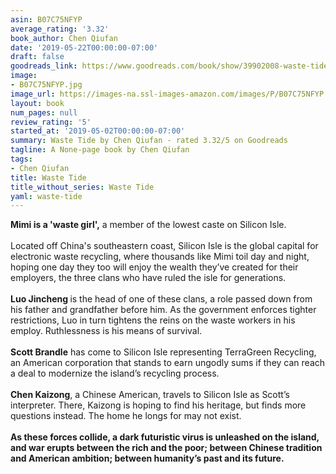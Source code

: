 ```yaml
---
asin: B07C75NFYP
average_rating: '3.32'
book_author: Chen Qiufan
date: '2019-05-22T00:00:00-07:00'
draft: false
goodreads_link: https://www.goodreads.com/book/show/39902008-waste-tide
image:
- B07C75NFYP.jpg
image_url: https://images-na.ssl-images-amazon.com/images/P/B07C75NFYP.01._SCLZZZZZZZ.jpg
layout: book
num_pages: null
review_rating: '5'
started_at: '2019-05-02T00:00:00-07:00'
summary: Waste Tide by Chen Qiufan - rated 3.32/5 on Goodreads
tagline: A None-page book by Chen Qiufan
tags:
- Chen Qiufan
title: Waste Tide
title_without_series: Waste Tide
yaml: waste-tide
---
```


<b>Mimi is a 'waste girl',</b> a member of the lowest caste on Silicon Isle.<br /><br />Located off China's southeastern coast, Silicon Isle is the global capital for electronic waste recycling, where thousands like Mimi toil day and night, hoping one day they too will enjoy the wealth they’ve created for their employers, the three clans who have ruled the isle for generations.<br /><br /><b>Luo Jincheng </b>is the head of one of these clans, a role passed down from his father and grandfather before him. As the government enforces tighter restrictions, Luo in turn tightens the reins on the waste workers in his employ. Ruthlessness is his means of survival.<br /><br /><b>Scott Brandle</b> has come to Silicon Isle representing TerraGreen Recycling, an American corporation that stands to earn ungodly sums if they can reach a deal to modernize the island’s recycling process.<br /><br /><b>Chen Kaizong</b>, a Chinese American, travels to Silicon Isle as Scott’s interpreter. There, Kaizong is hoping to find his heritage, but finds more questions instead. The home he longs for may not exist.<br /><br /><b>As these forces collide, a dark futuristic virus is unleashed on the island, and war erupts between the rich and the poor; between Chinese tradition and American ambition; between humanity’s past and its future.</b>